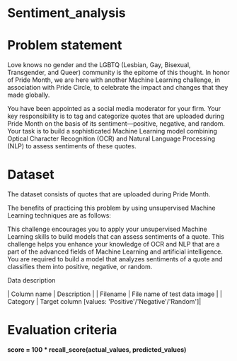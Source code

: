 # Sentiment_analysis

# Problem statement

Love knows no gender and the LGBTQ (Lesbian, Gay, Bisexual, Transgender, and Queer) community is the epitome of this thought. In honor of Pride Month, we are here with another Machine Learning challenge, in association with Pride Circle, to celebrate the impact and changes that they made globally.

You have been appointed as a social media moderator for your firm. Your key responsibility is to tag and categorize quotes that are uploaded during Pride Month on the basis of its sentiment—positive, negative, and random. Your task is to build a sophisticated Machine Learning model combining Optical Character Recognition (OCR) and Natural Language Processing (NLP) to assess sentiments of these quotes.

# Dataset

The dataset consists of quotes that are uploaded during Pride Month.

The benefits of practicing this problem by using unsupervised Machine Learning techniques are as follows:

This challenge encourages you to apply your unsupervised Machine Learning skills to build models that can assess sentiments of a quote.
This challenge helps you enhance your knowledge of OCR and NLP that are a part of the advanced fields of Machine Learning and artificial intelligence.
You are required to build a model that analyzes sentiments of a quote and classifies them into positive, negative, or random.

Data description

| Column name |	Description |
| Filename	| File name of test data image |
| Category	| Target column [values: 'Positive'/'Negative'/'Random']|

# Evaluation criteria

**score = 100 * recall_score(actual_values, predicted_values)**

